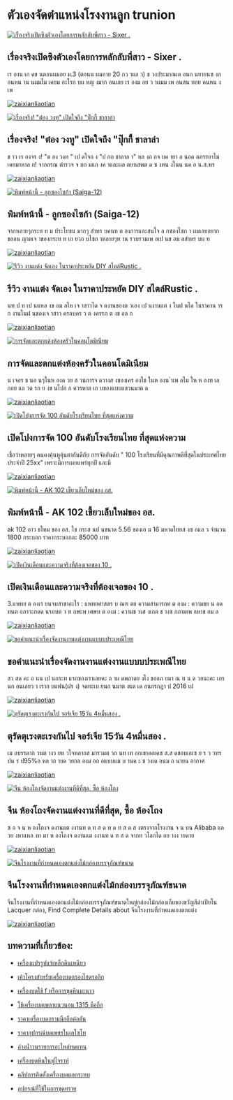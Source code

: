 # ตัวเองจัดตำแหน่งโรงงานลูก trunion
<a href="https://mnn.zoosnet.net/LR/Chatpre.aspx?id=MNN94995150&p=https://topgrinding.com/" target="_blank">![เรื่องจริงเปิดซิงตัวเองโดยการหลักลับพี่สาว  - Sixer .](https://github.com/technlg/images/blob/main/46.jpg)</a>
## เรื่องจริงเปิดซิงตัวเองโดยการหลักลับพี่สาว  - Sixer .
เร องน เก ดข นตอนผมอย ม.3 (ตอนน ผมอาย 20 กว าแล ว) ช วงประมาณเด อนก นยายนซ งก อนหน าน นผมไม เคยม อะไรก บผ หญ งมาก อนเลย เร องม อย ว าผมม เพ อนสน ทอย คนหน ง เพ 
<a href="https://mnn.zoosnet.net/LR/Chatpre.aspx?id=MNN94995150&p=https://topgrinding.com/" target="_blank"><img src="https://github.com/technlg/images/raw/main/chat11.jpg" alt="zaixianliaotian"/></a><a href="//whatsapp.shibangsoft.com/WhatsApp.php" ><img src="https://github.com/technlg/images/raw/main/chat11.png" alt=""></a>
<a href="https://mnn.zoosnet.net/LR/Chatpre.aspx?id=MNN94995150&p=https://topgrinding.com/" target="_blank">![เรื่องจริง! "ต๋อง วงทู" เปิดใจถึง "ปุ๊กกี้ ชาลาล่า ](https://github.com/technlg/images/blob/main/40.jpg)</a>
## เรื่องจริง! "ต๋อง วงทู" เปิดใจถึง "ปุ๊กกี้ ชาลาล่า 
ข าว เร องจร ง! "ต อง วงท " เป ดใจถ ง "ป กก ชาลาล า" หล งถ กจ บค ายา ล นอด ตภรรยาไม เคยมาหาล ก! จากกรณ ตำรวจ จ บก มแก งค าและผล ตยาเสพต ด ซ งหน งในน นค อ น.ส.พร 
<a href="https://mnn.zoosnet.net/LR/Chatpre.aspx?id=MNN94995150&p=https://topgrinding.com/" target="_blank"><img src="https://github.com/technlg/images/raw/main/chat11.jpg" alt="zaixianliaotian"/></a><a href="//whatsapp.shibangsoft.com/WhatsApp.php" ><img src="https://github.com/technlg/images/raw/main/chat11.png" alt=""></a>
<a href="https://mnn.zoosnet.net/LR/Chatpre.aspx?id=MNN94995150&p=https://topgrinding.com/" target="_blank">![พิมพ์หน้านี้ - ลูกซองไซก้า (Saiga-12)](https://github.com/technlg/images/blob/main/42.jpg)</a>
## พิมพ์หน้านี้ - ลูกซองไซก้า (Saiga-12)
จากหลายๆกระท ท ม ประโยชน มากๆ สำหร บคนท ต องการและสนใจ ล กซองไซก า ผมเลยอยากขออน ญาตเจ าของกระท ท เก ยวก บไซก าหลายๆท าน รวบรวมเพ อเป นข อม ลสำหร บผ ท 
<a href="https://mnn.zoosnet.net/LR/Chatpre.aspx?id=MNN94995150&p=https://topgrinding.com/" target="_blank"><img src="https://github.com/technlg/images/raw/main/chat11.jpg" alt="zaixianliaotian"/></a><a href="//whatsapp.shibangsoft.com/WhatsApp.php" ><img src="https://github.com/technlg/images/raw/main/chat11.png" alt=""></a>
<a href="https://mnn.zoosnet.net/LR/Chatpre.aspx?id=MNN94995150&p=https://topgrinding.com/" target="_blank">![รีวิว งานแต่ง จัดเอง ในราคาประหยัด DIY สไตล์Rustic .](https://github.com/technlg/images/blob/main/52.jpg)</a>
## รีวิว งานแต่ง จัดเอง ในราคาประหยัด DIY สไตล์Rustic .
นท ป ท เป นแหล งข อม ลให เจ าสาวได จ ดงานของต วเอง เป นงานแต ง ในฝ นได ในราคาน าร ก งานในฝ นของเจ าสาว  ครอบคร ว ต งครรภ ต งช อล ก 
<a href="https://mnn.zoosnet.net/LR/Chatpre.aspx?id=MNN94995150&p=https://topgrinding.com/" target="_blank"><img src="https://github.com/technlg/images/raw/main/chat11.jpg" alt="zaixianliaotian"/></a><a href="//whatsapp.shibangsoft.com/WhatsApp.php" ><img src="https://github.com/technlg/images/raw/main/chat11.png" alt=""></a>
<a href="https://mnn.zoosnet.net/LR/Chatpre.aspx?id=MNN94995150&p=https://topgrinding.com/" target="_blank">![การจัดและตกแต่งห้องครัวในคอนโดมิเนียม](https://github.com/technlg/images/blob/main/59.jpg)</a>
## การจัดและตกแต่งห้องครัวในคอนโดมิเนียม
น เจอร ช นอ นๆในห องด วย ส วนการจ ดวางส งของเคร องใช ในห องน ำเพ อไม ให ห องท เล กอย แล วด รก ย งข นไปอ ก ควรหาต เก บของแบบแขวนมาต ด 
<a href="https://mnn.zoosnet.net/LR/Chatpre.aspx?id=MNN94995150&p=https://topgrinding.com/" target="_blank"><img src="https://github.com/technlg/images/raw/main/chat11.jpg" alt="zaixianliaotian"/></a><a href="//whatsapp.shibangsoft.com/WhatsApp.php" ><img src="https://github.com/technlg/images/raw/main/chat11.png" alt=""></a>
<a href="https://mnn.zoosnet.net/LR/Chatpre.aspx?id=MNN94995150&p=https://topgrinding.com/" target="_blank">![เปิดโปงการจัด 100 อันดับโรงเรียนไทย ที่สุดแห่งความ ](https://github.com/technlg/images/blob/main/25.jpg)</a>
## เปิดโปงการจัด 100 อันดับโรงเรียนไทย ที่สุดแห่งความ 
เชื่อว่าหลายๆ คนคงคุ้นหูคุ้นตากันดีกับ การจัดอันดับ &quot; 100 โรงเรียนที่มีคุณภาพดีที่สุดในประเทศไทย ประจำปี 25xx&rdquo; เพราะมีการเผยแพร่ทุกปี และมี 
<a href="https://mnn.zoosnet.net/LR/Chatpre.aspx?id=MNN94995150&p=https://topgrinding.com/" target="_blank"><img src="https://github.com/technlg/images/raw/main/chat11.jpg" alt="zaixianliaotian"/></a><a href="//whatsapp.shibangsoft.com/WhatsApp.php" ><img src="https://github.com/technlg/images/raw/main/chat11.png" alt=""></a>
<a href="https://mnn.zoosnet.net/LR/Chatpre.aspx?id=MNN94995150&p=https://topgrinding.com/" target="_blank">![พิมพ์หน้านี้ - AK 102 เขี้ยวเล็บใหม่ของ อส.](https://github.com/technlg/images/blob/main/66.jpg)</a>
## พิมพ์หน้านี้ - AK 102 เขี้ยวเล็บใหม่ของ อส.
ak 102 อาว ธใหม ของ อส. ใช กระส นป นขนาด 5.56 ของเอ ม 16 มหาดไทยส งซ อแล ว จำนวน 1800 กระบอก ราคากระบอกละ 85000 บาท
<a href="https://mnn.zoosnet.net/LR/Chatpre.aspx?id=MNN94995150&p=https://topgrinding.com/" target="_blank"><img src="https://github.com/technlg/images/raw/main/chat11.jpg" alt="zaixianliaotian"/></a><a href="//whatsapp.shibangsoft.com/WhatsApp.php" ><img src="https://github.com/technlg/images/raw/main/chat11.png" alt=""></a>
<a href="https://mnn.zoosnet.net/LR/Chatpre.aspx?id=MNN94995150&p=https://topgrinding.com/" target="_blank">![เปิดเงินเดือนและความจริงที่ต้องเจอของ 10 .](https://github.com/technlg/images/blob/main/31.jpg)</a>
## เปิดเงินเดือนและความจริงที่ต้องเจอของ 10 .
3.แพทย ต องเร ยนจบสาขาอะไร : แพทยศาสตร บ ณฑ ตย ความสามารถท ต องม : ความขย น อดทนต อภาวะกดด นรอบต ว ท กษะพ เศษท ต องม : ความช างส งเกต ช างซ กถามเพ อหาข อม ล 
<a href="https://mnn.zoosnet.net/LR/Chatpre.aspx?id=MNN94995150&p=https://topgrinding.com/" target="_blank"><img src="https://github.com/technlg/images/raw/main/chat11.jpg" alt="zaixianliaotian"/></a><a href="//whatsapp.shibangsoft.com/WhatsApp.php" ><img src="https://github.com/technlg/images/raw/main/chat11.png" alt=""></a>
<a href="https://mnn.zoosnet.net/LR/Chatpre.aspx?id=MNN94995150&p=https://topgrinding.com/" target="_blank">![ขอคำแนะนำเรื่องจัดงานงานแต่งงานแบบบประเพณีไทย ](https://github.com/technlg/images/blob/main/66.jpg)</a>
## ขอคำแนะนำเรื่องจัดงานงานแต่งงานแบบบประเพณีไทย 
สว สด คะ อ นน เป นกระท แรกของเราเลยคะ ถ าผ ดพลาดย งไง ขออภ ยมา ณ ท น ด วยนะคะ เกร นก อนเลยว า เราก บแฟน(ฝร ง) จดทะเบ ยนก นมาต งแต เด อนกรกฏา ป 2016 เป
<a href="https://mnn.zoosnet.net/LR/Chatpre.aspx?id=MNN94995150&p=https://topgrinding.com/" target="_blank"><img src="https://github.com/technlg/images/raw/main/chat11.jpg" alt="zaixianliaotian"/></a><a href="//whatsapp.shibangsoft.com/WhatsApp.php" ><img src="https://github.com/technlg/images/raw/main/chat11.png" alt=""></a>
<a href="https://mnn.zoosnet.net/LR/Chatpre.aspx?id=MNN94995150&p=https://topgrinding.com/" target="_blank">![ตุรัดตุเรงตะเรงกันไป จอร์เจีย 15วัน 4หมื่นสอง .](https://github.com/technlg/images/blob/main/34.jpg)</a>
## ตุรัดตุเรงตะเรงกันไป จอร์เจีย 15วัน 4หมื่นสอง .
เม อบรรดาก วนต างว ยห วใจหลากส มารวมต วก นท เท อกเขาคอเคซ ส.ส ดขอบเอเซ ย ร ว วทร ปน ร ป95%อ หล าถ ายด วยกล องม อถ อแบบแม บ านค ะ ช วงเด อนม ถ นายน อากาศ
<a href="https://mnn.zoosnet.net/LR/Chatpre.aspx?id=MNN94995150&p=https://topgrinding.com/" target="_blank"><img src="https://github.com/technlg/images/raw/main/chat11.jpg" alt="zaixianliaotian"/></a><a href="//whatsapp.shibangsoft.com/WhatsApp.php" ><img src="https://github.com/technlg/images/raw/main/chat11.png" alt=""></a>
<a href="https://mnn.zoosnet.net/LR/Chatpre.aspx?id=MNN94995150&p=https://topgrinding.com/" target="_blank">![จีน ห้องโถงจัดงานแต่งงานที่ดีที่สุด, ซื้อ ห้องโถง ](https://github.com/technlg/images/blob/main/62.jpg)</a>
## จีน ห้องโถงจัดงานแต่งงานที่ดีที่สุด, ซื้อ ห้องโถง 
ซ อ จ น ห องโถงจ ดงานแต งงานท ด ท ส ด ท ด ท ส ด ส งตรงจากโรงงาน จ น บน Alibaba แล วย งหาแหล งท มา ห องโถงจ ดงานแต งงานท ด ท ส ด จากท วโลกได อย างง ายดาย
<a href="https://mnn.zoosnet.net/LR/Chatpre.aspx?id=MNN94995150&p=https://topgrinding.com/" target="_blank"><img src="https://github.com/technlg/images/raw/main/chat11.jpg" alt="zaixianliaotian"/></a><a href="//whatsapp.shibangsoft.com/WhatsApp.php" ><img src="https://github.com/technlg/images/raw/main/chat11.png" alt=""></a>
<a href="https://mnn.zoosnet.net/LR/Chatpre.aspx?id=MNN94995150&p=https://topgrinding.com/" target="_blank">![จีนโรงงานที่กำหนดเองตกแต่งไม้กล่องบรรจุภัณฑ์ขนาด ](https://github.com/technlg/images/blob/main/45.jpg)</a>
## จีนโรงงานที่กำหนดเองตกแต่งไม้กล่องบรรจุภัณฑ์ขนาด 
จีนโรงงานที่กำหนดเองตกแต่งไม้กล่องบรรจุภัณฑ์ขนาดใหญ่กล่องไม้กล่องเก็บของขวัญสีดำเปียโน Lacquer กล่อง, Find Complete Details about จีนโรงงานที่กำหนดเองตกแต่ง 
<a href="https://mnn.zoosnet.net/LR/Chatpre.aspx?id=MNN94995150&p=https://topgrinding.com/" target="_blank"><img src="https://github.com/technlg/images/raw/main/chat11.jpg" alt="zaixianliaotian"/></a><a href="//whatsapp.shibangsoft.com/WhatsApp.php" ><img src="https://github.com/technlg/images/raw/main/chat11.png" alt=""></a>
## บทความที่เกี่ยวข้อง:
* [เครื่องแปรรูปแร่เหล็กดินเหนียว](%E0%B9%80%E0%B8%84%E0%B8%A3%E0%B8%B7%E0%B9%88%E0%B8%AD%E0%B8%87%E0%B9%81%E0%B8%9B%E0%B8%A3%E0%B8%A3%E0%B8%B9%E0%B8%9B%E0%B9%81%E0%B8%A3%E0%B9%88%E0%B9%80%E0%B8%AB%E0%B8%A5%E0%B9%87%E0%B8%81%E0%B8%94%E0%B8%B4%E0%B8%99%E0%B9%80%E0%B8%AB%E0%B8%99%E0%B8%B5%E0%B8%A2%E0%B8%A7.md)
* [เค้าโครงสำหรับเครื่องบดกรองไฮดรอลิก](%E0%B9%80%E0%B8%84%E0%B9%89%E0%B8%B2%E0%B9%82%E0%B8%84%E0%B8%A3%E0%B8%87%E0%B8%AA%E0%B8%B3%E0%B8%AB%E0%B8%A3%E0%B8%B1%E0%B8%9A%E0%B9%80%E0%B8%84%E0%B8%A3%E0%B8%B7%E0%B9%88%E0%B8%AD%E0%B8%87%E0%B8%9A%E0%B8%94%E0%B8%81%E0%B8%A3%E0%B8%AD%E0%B8%87%E0%B9%84%E0%B8%AE%E0%B8%94%E0%B8%A3%E0%B8%AD%E0%B8%A5%E0%B8%B4%E0%B8%81.md)
* [เครื่องบดใช้ f หรือการขุดหินมะนาว](%E0%B9%80%E0%B8%84%E0%B8%A3%E0%B8%B7%E0%B9%88%E0%B8%AD%E0%B8%87%E0%B8%9A%E0%B8%94%E0%B9%83%E0%B8%8A%E0%B9%89%20f%20%E0%B8%AB%E0%B8%A3%E0%B8%B7%E0%B8%AD%E0%B8%81%E0%B8%B2%E0%B8%A3%E0%B8%82%E0%B8%B8%E0%B8%94%E0%B8%AB%E0%B8%B4%E0%B8%99%E0%B8%A1%E0%B8%B0%E0%B8%99%E0%B8%B2%E0%B8%A7.md)
* [ใช้เครื่องบดเพลาแนวนอน 1315 มือถือ](%E0%B9%83%E0%B8%8A%E0%B9%89%E0%B9%80%E0%B8%84%E0%B8%A3%E0%B8%B7%E0%B9%88%E0%B8%AD%E0%B8%87%E0%B8%9A%E0%B8%94%E0%B9%80%E0%B8%9E%E0%B8%A5%E0%B8%B2%E0%B9%81%E0%B8%99%E0%B8%A7%E0%B8%99%E0%B8%AD%E0%B8%99%201315%20%E0%B8%A1%E0%B8%B7%E0%B8%AD%E0%B8%96%E0%B8%B7%E0%B8%AD.md)
* [ราคาเครื่องบดกรามมือถือต่อตัน](%E0%B8%A3%E0%B8%B2%E0%B8%84%E0%B8%B2%E0%B9%80%E0%B8%84%E0%B8%A3%E0%B8%B7%E0%B9%88%E0%B8%AD%E0%B8%87%E0%B8%9A%E0%B8%94%E0%B8%81%E0%B8%A3%E0%B8%B2%E0%B8%A1%E0%B8%A1%E0%B8%B7%E0%B8%AD%E0%B8%96%E0%B8%B7%E0%B8%AD%E0%B8%95%E0%B9%88%E0%B8%AD%E0%B8%95%E0%B8%B1%E0%B8%99.md)
* [ราคาอุปกรณ์บดเพชรในเลโซโท](%E0%B8%A3%E0%B8%B2%E0%B8%84%E0%B8%B2%E0%B8%AD%E0%B8%B8%E0%B8%9B%E0%B8%81%E0%B8%A3%E0%B8%93%E0%B9%8C%E0%B8%9A%E0%B8%94%E0%B9%80%E0%B8%9E%E0%B8%8A%E0%B8%A3%E0%B9%83%E0%B8%99%E0%B9%80%E0%B8%A5%E0%B9%82%E0%B8%8B%E0%B9%82%E0%B8%97.md)
* [อ่างน้ำวนรายการอะไหล่ทดแทน](%E0%B8%AD%E0%B9%88%E0%B8%B2%E0%B8%87%E0%B8%99%E0%B9%89%E0%B8%B3%E0%B8%A7%E0%B8%99%E0%B8%A3%E0%B8%B2%E0%B8%A2%E0%B8%81%E0%B8%B2%E0%B8%A3%E0%B8%AD%E0%B8%B0%E0%B9%84%E0%B8%AB%E0%B8%A5%E0%B9%88%E0%B8%97%E0%B8%94%E0%B9%81%E0%B8%97%E0%B8%99.md)
* [เครื่องบดหินในฟูไจราห์](%E0%B9%80%E0%B8%84%E0%B8%A3%E0%B8%B7%E0%B9%88%E0%B8%AD%E0%B8%87%E0%B8%9A%E0%B8%94%E0%B8%AB%E0%B8%B4%E0%B8%99%E0%B9%83%E0%B8%99%E0%B8%9F%E0%B8%B9%E0%B9%84%E0%B8%88%E0%B8%A3%E0%B8%B2%E0%B8%AB%E0%B9%8C.md)
* [คลิปการติดตั้งเครื่องบดผลกระทบ](%E0%B8%84%E0%B8%A5%E0%B8%B4%E0%B8%9B%E0%B8%81%E0%B8%B2%E0%B8%A3%E0%B8%95%E0%B8%B4%E0%B8%94%E0%B8%95%E0%B8%B1%E0%B9%89%E0%B8%87%E0%B9%80%E0%B8%84%E0%B8%A3%E0%B8%B7%E0%B9%88%E0%B8%AD%E0%B8%87%E0%B8%9A%E0%B8%94%E0%B8%9C%E0%B8%A5%E0%B8%81%E0%B8%A3%E0%B8%B0%E0%B8%97%E0%B8%9A.md)
* [อุปกรณ์ที่ใช้ในการขุดทราย](%E0%B8%AD%E0%B8%B8%E0%B8%9B%E0%B8%81%E0%B8%A3%E0%B8%93%E0%B9%8C%E0%B8%97%E0%B8%B5%E0%B9%88%E0%B9%83%E0%B8%8A%E0%B9%89%E0%B9%83%E0%B8%99%E0%B8%81%E0%B8%B2%E0%B8%A3%E0%B8%82%E0%B8%B8%E0%B8%94%E0%B8%97%E0%B8%A3%E0%B8%B2%E0%B8%A2.md)
